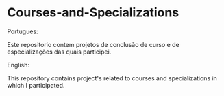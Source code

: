 # Courses-and-Specializations

Portugues:

Este repositorio contem projetos de conclusão de curso e de especializações das quais participei.

English:

This repository contains project's related to courses and specializations in which I participated.
